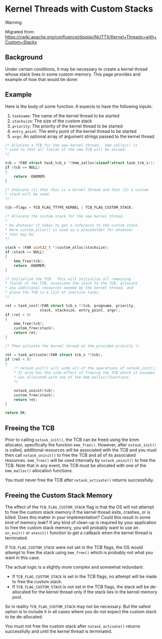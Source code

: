 # Kernel Threads with Custom Stacks

<div class="warning">

<div class="title">

Warning

</div>

Migrated from:
<https://cwiki.apache.org/confluence/display/NUTTX/Kernel+Threads+with+Custom+Stacks>

</div>

## Background

Under certain conditions, it may be necessary to create a kernel thread
whose stack lives in some custom memory. This page provides and example
of how that would be done:

## Example

Here is the body of some function. It expects to have the following
inputs:

1.  `taskname`: The name of the kernel thread to be started
2.  `stacksize`: The size of the custom stack
3.  `priority`: The priority of the kernel thread to be started
4.  `entry_point`: The entry point of the kernel thread to be started
5.  `argv`: An optional array of argument strings passed to the kernel
    thread

<!-- end list -->

``` c
/* Allocate a TCB for the new kernel thread.  kmm_zalloc() is
* used to that all fields of the new TCB will be zeroed.
*/

tcb = (FAR struct task_tcb_s *)kmm_zalloc(sizeof(struct task_tcb_s));
if (tcb == NULL)
{
    return -ENOMEM;
}

/* Indicate (1) that this is a kernel thread and that (2) a custom
* stack will be used.
*/

tcb->flags = TCB_FLAG_TTYPE_KERNEL | TCB_FLAG_CUSTOM_STACK;

/* Allocate the custom stack for the new kernel thread.
*
* Do whatever it takes to get a reference to the custom stack.
* Here custom_alloc() is used as a placeholder for whatever
* that may be.
*/

stack = (FAR uint32_t *)custom_alloc(stacksize);
if (stack == NULL)
{
    kmm_free(tcb);
    return -ENOMEM;
}

/* Initialize the TCB.  This will initialize all remaining
* fields of the TCB, associate the stack to the TCB, allocate
* any additional resources needed by the kernel thread, and
* place the TCB in a list of inactive tasks.
*/

ret = task_init((FAR struct tcb_s *)tcb, progname, priority,
                stack, stacksize, entry_point, argv);
if (ret < 0)
{
    kmm_free(tcb);
    custom_free(stack);
    return ret;
}

/* Then activate the kernel thread at the provided priority */

ret = task_activate((FAR struct tcb_s *)tcb);
if (ret < 0)
{
    /* nxtask_unit() will undo all of the operations of nxtask_init().
    * It also has the side-effect of freeing the TCB which it assumes
    * was allocated with one of the kmm_malloc()functions.
    */

    nxtask_uninit(tcb);
    custom_free(stack);
    return ret;
}

return OK;
```

## Freeing the TCB

Prior to calling `nxtask_init()`, the TCB can be freed using the kmm
allocator, specifically the function `kmm_free()`. However, after
`nxtask_init()` is called, additional resources will be associated with
the TCB and you must then call `nxtask_uninit()` to free the TCB and all
of its associated resources. `kmm_free()` will be used internally by
`nxtask_uninit()` to free the TCB. Note that in any event, the TCB must
be allocated with one of the `kmm_malloc()` allocation functions.

You must never free the TCB after `nxtask_activate()` returns
successfully.

## Freeing the Custom Stack Memory

The effect of the `TCB_FLAG_CUSTOM_STACK` flag is that the OS will not
attempt to free the custom stack memory if the kernel thread exits,
crashes, or is killed. Does this matter in your implementation? Could
this result in some kind of memory leak? If any kind of clean-up is
required by your application to free the custom stack memory, you will
probably want to use an `on_exit()` or `atexit()` function to get a
callback when the kernel thread is terminated.

If `TCB_FLAG_CUSTOM_STACK` were not set in the TCB flags, the OS would
attempt to free the stack using `kmm_free()` which is probably not what
you want in this case.

The actual logic is a slightly more complex and somewhat redundant:

  - If `TCB_FLAG_CUSTOM_STACK` is set in the TCB flags, no attempt will
    be made to free the custom stack.
  - If `TCB_FLAG_CUSTOM_STACK` is not set in the TCB flags, the stack
    will be de-allocated for the kernel thread only if the stack lies in
    the kernel memory pool.

So in reality `TCB_FLAG_CUSTOM_STACK` may not be necessary. But the
safest option is to include it in all cases where you do not expect the
custom stack to be de-allocated.

You must not free the custom stack after `nxtask_activate()` returns
successfully and until the kernel thread is terminated.
